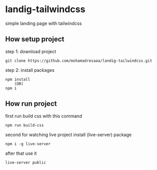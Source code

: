 # landig-tailwindcss
simple landing page with tailwindcss

## How setup project

step 1: download project
```
git clone https://github.com/mohamadresaaa/landig-tailwindcss.git
```

step 2: install packages
```
npm install 
    (OR)
npm i
```

## How run project

first run build css with this command
```
npm run build-css
```

second for watching live project install (live-server) package
```
npm i -g live-server
```

after that use it
```
live-server public
```
